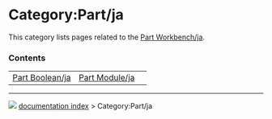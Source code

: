 # Category:Part/ja
This category lists pages related to the [Part Workbench/ja](Part_Workbench/ja.md).

### Contents

|     |     |     |
| --- | --- | --- |
| [Part Boolean/ja](Part_Boolean/ja.md) | [Part Module/ja](Part_Module/ja.md) |



---
![](images/Button_right.svg) [documentation index](../README.md) > Category:Part/ja
